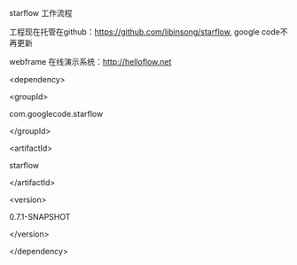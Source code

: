 starflow 工作流程

工程现在托管在github：https://github.com/libinsong/starflow, google code不再更新

webframe 在线演示系统：http://helloflow.net



&lt;dependency&gt;


> 

&lt;groupId&gt;

com.googlecode.starflow

&lt;/groupId&gt;


> 

&lt;artifactId&gt;

starflow

&lt;/artifactId&gt;


> 

&lt;version&gt;

0.7.1-SNAPSHOT

&lt;/version&gt;




&lt;/dependency&gt;


